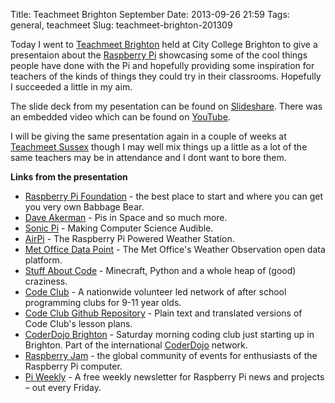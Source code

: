 Title: Teachmeet Brighton September 
Date: 2013-09-26 21:59
Tags: general, teachmeet
Slug: teachmeet-brighton-201309

Today I went to [Teachmeet Brighton](http://www.facebook.com/TeachMeetBrighton) held at City College Brighton to give a presentaion about the [Raspberry Pi](http://www.raspberrypi.org) showcasing some of the cool things people have done with the Pi and hopefully providing some inspiration for teachers of the kinds of things they could try in their classrooms. Hopefully I succeeded a little in my aim.

The slide deck from my pesentation can be found on [Slideshare](http://www.slideshare.net/neilcford/teachmeet-brighton-presentation). There was an embedded video which can be found on [YouTube](http://youtu.be/I41ooQQ_RIw).

I will be giving the same presentation again in a couple of weeks at [Teachmeet Sussex](http://www.teachmeetsussex.com/p/next-teachmeet-sussex.html) though I may well mix things up a little as a lot of the same teachers may be in attendance and I dont want to bore them.

**Links from the presentation**

*	[Raspberry Pi Foundation](http://raspberrypi.org) - the best place to start and where you can get you very own Babbage Bear.
*	[Dave Akerman](http://www.daveakerman.com) - Pis in Space and so much more.
*	[Sonic Pi](http://www.cl.cam.ac.uk/projects/raspberrypi/sonicpi/index.html) - Making Computer Science Audible.
*	[AirPi](http://airpi.es) - The Raspberry Pi Powered Weather Station.
*	[Met Office Data Point](http://www.metoffice.gov.uk/datapoint) - The Met Office's Weather Observation open data platform.
*	[Stuff About Code](http://www.stuffaboutcode.com) - Minecraft, Python and a whole heap of (good) craziness.
*	[Code Club](http://codeclub.org.uk) - A nationwide volunteer led network of after school programming clubs for 9-11 year olds.
*	[Code Club Github Repository](github.com/codeclub) - Plain text and translated versions of Code Club's lesson plans.
*	[CoderDojo Brighton](http://coderdojobrighton.co.uk/) - Saturday morning coding club just starting up in Brighton. Part of the international [CoderDojo](http://coderdojo.com/) network.
*	[Raspberry Jam](http://raspberryjam.org.uk) - the global community of events for enthusiasts of the Raspberry Pi computer.
*	[Pi Weekly](http://piweekly.net/) - A free weekly newsletter for Raspberry Pi news and projects – out every Friday.
